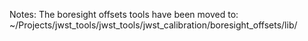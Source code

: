Notes: The boresight offsets tools have been moved to:
    ~/Projects/jwst_tools/jwst_tools/jwst_calibration/boresight_offsets/lib/